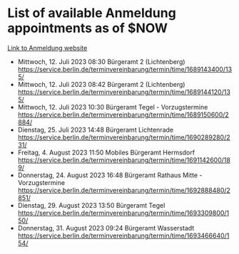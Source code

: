 # List of available Anmeldung appointments as of $NOW
[Link to Anmeldung website](https://service.berlin.de/terminvereinbarung/termin/tag.php?termin=1&anliegen[]=120686&dienstleisterlist=122210,122217,327316,122219,327312,122227,327314,122231,327346,122243,327348,122254,122252,329742,122260,329745,122262,329748,122271,327278,122273,327274,122277,327276,330436,122280,327294,122282,327290,122284,327292,122291,327270,122285,327266,122286,327264,122296,327268,150230,329760,122297,327286,122294,327284,122312,329763,122314,329775,122304,327330,122311,327334,122309,327332,317869,122281,327352,122279,329772,122283,122276,327324,122274,327326,122267,329766,122246,327318,122251,327320,122257,327322,122208,327298,122226,327300&herkunft=http%3A%2F%2Fservice.berlin.de%2Fdienstleistung%2F120686%2F)
- Mittwoch, 12. Juli 2023 08:30 Bürgeramt 2 (Lichtenberg) https://service.berlin.de/terminvereinbarung/termin/time/1689143400/135/
- Mittwoch, 12. Juli 2023 08:42 Bürgeramt 2 (Lichtenberg) https://service.berlin.de/terminvereinbarung/termin/time/1689144120/135/
- Mittwoch, 12. Juli 2023 10:30 Bürgeramt Tegel - Vorzugstermine https://service.berlin.de/terminvereinbarung/termin/time/1689150600/2884/
- Dienstag, 25. Juli 2023 14:48 Bürgeramt Lichtenrade https://service.berlin.de/terminvereinbarung/termin/time/1690289280/231/
- Freitag, 4. August 2023 11:50 Mobiles Bürgeramt Hermsdorf https://service.berlin.de/terminvereinbarung/termin/time/1691142600/189/
- Donnerstag, 24. August 2023 16:48 Bürgeramt Rathaus Mitte - Vorzugstermine https://service.berlin.de/terminvereinbarung/termin/time/1692888480/2851/
- Dienstag, 29. August 2023 13:50 Bürgeramt Tegel https://service.berlin.de/terminvereinbarung/termin/time/1693309800/150/
- Donnerstag, 31. August 2023 09:24 Bürgeramt Wasserstadt https://service.berlin.de/terminvereinbarung/termin/time/1693466640/154/
